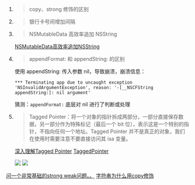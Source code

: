 1. > copy、strong 修饰的区别

2. > 银行卡号间增加间隔

3. > NSMutableData 高效率追加 NSString

	[NSMutableData高效率追加NSString](https://blog.csdn.net/baight123/article/details/53580436)
	
4. > appendFormat: 和 appendString: 的区别

	使用 appendString: 传入参数 nil，导致崩溃，崩溃信息：
	
	```
	*** Terminating app due to uncaught exception 'NSInvalidArgumentException', reason: '-[__NSCFString appendString:]: nil argument'
	```
	
	猜测：`appendFormat:` 底层对 nil 进行了判断或处理
	
5. >Tagged Pointer：将一个对象的指针拆成两部分，一部分直接保存数据，另一部分作为特殊标记（最后一个 bit 位），表示这是一个特别的指针，不指向任何一个地址。Tagged Pointer 并不是真正的对象，我们在使用时需要注意不要直接访问其 isa 变量。

	[深入理解Tagged Pointer](https://www.jianshu.com/p/c9089494fb6c)
	[TaggedPointer](https://www.jianshu.com/p/01153d2b28eb)
	
	![](https://upload-images.jianshu.io/upload_images/2291135-070f531e813e962a.png?imageMogr2/auto-orient/strip|imageView2/2/w/811)
	![](https://upload-images.jianshu.io/upload_images/2291135-840cf1c5b39bc82b.png?imageMogr2/auto-orient/strip|imageView2/2/w/805)
	

[问一个非常基础的strong weak问题。。](http://www.cocoachina.com/bbs/read.php?tid-1772885-page-1.html)
[字符串为什么用copy修饰](https://www.jianshu.com/p/a0891fc0ce51)